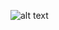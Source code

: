 ![alt text](https://github.com/hamzaalio293/RozarPay-Website/blob/526f51c90822c123d990d9e2581fc93e74fd3c57/CleanShot%202025-01-17%20at%2019.30.54%402x.png)
